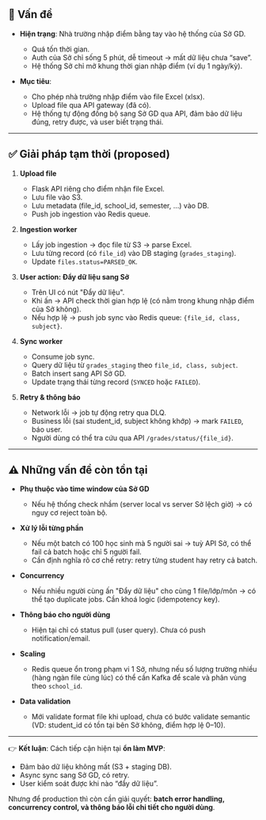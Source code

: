 ## 📝 Vấn đề

* **Hiện trạng**: Nhà trường nhập điểm bằng tay vào hệ thống của Sở GD.

  * Quá tốn thời gian.
  * Auth của Sở chỉ sống 5 phút, dễ timeout → mất dữ liệu chưa “save”.
  * Hệ thống Sở chỉ mở khung thời gian nhập điểm (ví dụ 1 ngày/kỳ).
* **Mục tiêu**:

  * Cho phép nhà trường nhập điểm vào file Excel (xlsx).
  * Upload file qua API gateway (đã có).
  * Hệ thống tự động đồng bộ sang Sở GD qua API, đảm bảo dữ liệu đúng, retry được, và user biết trạng thái.

---

## ✅ Giải pháp tạm thời (proposed)

1. **Upload file**

   * Flask API riêng cho điểm nhận file Excel.
   * Lưu file vào S3.
   * Lưu metadata (file\_id, school\_id, semester, …) vào DB.
   * Push job ingestion vào Redis queue.

2. **Ingestion worker**

   * Lấy job ingestion → đọc file từ S3 → parse Excel.
   * Lưu từng record (có `file_id`) vào DB staging (`grades_staging`).
   * Update `files.status=PARSED_OK`.

3. **User action: Đẩy dữ liệu sang Sở**

   * Trên UI có nút "Đẩy dữ liệu".
   * Khi ấn → API check thời gian hợp lệ (có nằm trong khung nhập điểm của Sở không).
   * Nếu hợp lệ → push job sync vào Redis queue: `{file_id, class, subject}`.

4. **Sync worker**

   * Consume job sync.
   * Query dữ liệu từ `grades_staging` theo `file_id, class, subject`.
   * Batch insert sang API Sở GD.
   * Update trạng thái từng record (`SYNCED` hoặc `FAILED`).

5. **Retry & thông báo**

   * Network lỗi → job tự động retry qua DLQ.
   * Business lỗi (sai student\_id, subject không khớp) → mark `FAILED`, báo user.
   * Người dùng có thể tra cứu qua API `/grades/status/{file_id}`.

---

## ⚠️ Những vấn đề còn tồn tại

* **Phụ thuộc vào time window của Sở GD**

  * Nếu hệ thống check nhầm (server local vs server Sở lệch giờ) → có nguy cơ reject toàn bộ.
* **Xử lý lỗi từng phần**

  * Nếu một batch có 100 học sinh mà 5 người sai → tuỳ API Sở, có thể fail cả batch hoặc chỉ 5 người fail.
  * Cần định nghĩa rõ cơ chế retry: retry từng student hay retry cả batch.
* **Concurrency**

  * Nếu nhiều người cùng ấn "Đẩy dữ liệu" cho cùng 1 file/lớp/môn → có thể tạo duplicate jobs. Cần khoá logic (idempotency key).
* **Thông báo cho người dùng**

  * Hiện tại chỉ có status pull (user query). Chưa có push notification/email.
* **Scaling**

  * Redis queue ổn trong phạm vi 1 Sở, nhưng nếu số lượng trường nhiều (hàng ngàn file cùng lúc) có thể cần Kafka để scale và phân vùng theo `school_id`.
* **Data validation**

  * Mới validate format file khi upload, chưa có bước validate semantic (VD: student\_id có tồn tại bên Sở không, điểm hợp lệ 0–10).

---

👉 **Kết luận**:
Cách tiếp cận hiện tại **ổn làm MVP**:

* Đảm bảo dữ liệu không mất (S3 + staging DB).
* Async sync sang Sở GD, có retry.
* User kiểm soát được khi nào “đẩy dữ liệu”.

Nhưng để production thì còn cần giải quyết: **batch error handling, concurrency control, và thông báo lỗi chi tiết cho người dùng**.
